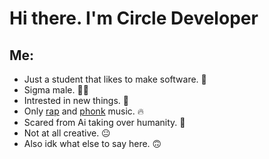 # Hi there. I'm Circle Developer
## Me:
- Just a student that likes to make software. 💯
- Sigma male. 💪😎
- Intrested in new things. 🧐
- Only [rap](https://open.spotify.com/artist/6fOMl44jA4Sp5b9PpYCkzz) and [phonk](https://open.spotify.com/playlist/2TcSc6Ix353KJSwItwsJbC) music. 🔥
- Scared from Ai taking over humanity. 😬
- Not at all creative. 😐
- Also idk what else to say here. 🙃



